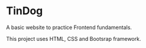 # TinDog

A basic website to practice Frontend fundamentals.

This project uses HTML, CSS and Bootsrap framework.

